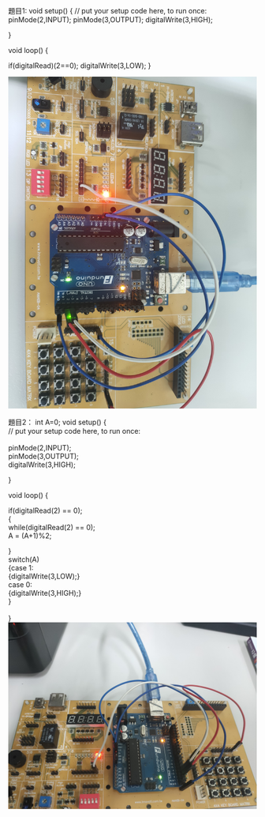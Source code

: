 題目1:
void setup() {
  // put your setup code here, to run once:
  pinMode(2,INPUT);
  pinMode(3,OUTPUT);
  digitalWrite(3,HIGH);
  
}

void loop() {
 
if(digitalRead)(2==0);
  digitalWrite(3,LOW);
}

![image](https://github.com/EN-PEN/led-use-butten/blob/master/IMG20200922144210.jpg)

題目2：
int A=0;
void setup() {<br>
  // put your setup code here, to run once:<br><br>
  pinMode(2,INPUT);<br>
  pinMode(3,OUTPUT);<br>
  digitalWrite(3,HIGH);<br>
  
}<br>

void loop() {<br>
 

if(digitalRead(2) == 0);<br>
{<br>
   while(digitalRead(2) == 0);<br>
   A = (A+1)%2;<br>
   
}<br>
switch(A)<br>
{case 1:<br>
 {digitalWrite(3,LOW);}<br>
 case 0:<br>
  {digitalWrite(3,HIGH);}<br>
}<br>                                                                                                                                                                                                                                                                                                                                                                                                                                                                                                                                        
}<br>
![image](https://github.com/EN-PEN/led-use-butten/blob/master/IMG20200922144623.jpg)
